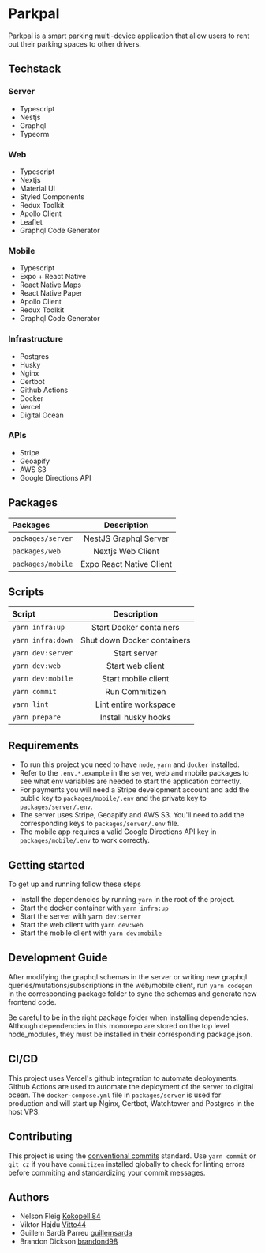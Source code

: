 # Parkpal

Parkpal is a smart parking multi-device application that allow users to rent out their parking
spaces to other drivers.

## Techstack

### Server

- Typescript
- Nestjs
- Graphql
- Typeorm

### Web

- Typescript
- Nextjs
- Material UI
- Styled Components
- Redux Toolkit
- Apollo Client
- Leaflet
- Graphql Code Generator

### Mobile

- Typescript
- Expo + React Native
- React Native Maps
- React Native Paper
- Apollo Client
- Redux Toolkit
- Graphql Code Generator

### Infrastructure

- Postgres
- Husky
- Nginx
- Certbot
- Github Actions
- Docker
- Vercel
- Digital Ocean

### APIs

- Stripe
- Geoapify
- AWS S3
- Google Directions API

## Packages

| Packages          |       Description        |
| :---------------- | :----------------------: |
| `packages/server` |  NestJS Graphql Server   |
| `packages/web`    |    Nextjs Web Client     |
| `packages/mobile` | Expo React Native Client |

## Scripts

| Script            |         Description         |
| :---------------- | :-------------------------: |
| `yarn infra:up`   |   Start Docker containers   |
| `yarn infra:down` | Shut down Docker containers |
| `yarn dev:server` |        Start server         |
| `yarn dev:web`    |      Start web client       |
| `yarn dev:mobile` |     Start mobile client     |
| `yarn commit`     |       Run Commitizen        |
| `yarn lint`       |    Lint entire workspace    |
| `yarn prepare`    |     Install husky hooks     |

## Requirements

- To run this project you need to have `node`, `yarn` and `docker` installed.
- Refer to the `.env.*.example` in the server, web and mobile packages to see what env variables are
  needed to start the application correctly.
- For payments you will need a Stripe development account and add the public key to
  `packages/mobile/.env` and the private key to `packages/server/.env`.
- The server uses Stripe, Geoapify and AWS S3. You'll need to add the corresponding keys to
  `packages/server/.env` file.
- The mobile app requires a valid Google Directions API key in `packages/mobile/.env` to work
  correctly.

## Getting started

To get up and running follow these steps

- Install the dependencies by running `yarn` in the root of the project.
- Start the docker container with `yarn infra:up`
- Start the server with `yarn dev:server`
- Start the web client with `yarn dev:web`
- Start the mobile client with `yarn dev:mobile`

## Development Guide

After modifying the graphql schemas in the server or writing new graphql
queries/mutations/subscriptions in the web/mobile client, run `yarn codegen` in the corresponding
package folder to sync the schemas and generate new frontend code.

Be careful to be in the right package folder when installing dependencies. Although dependencies in
this monorepo are stored on the top level node_modules, they must be installed in their
corresponding package.json.

## CI/CD

This project uses Vercel's github integration to automate deployments. Github Actions are used to
automate the deployment of the server to digital ocean. The `docker-compose.yml` file in
`packages/server` is used for production and will start up Nginx, Certbot, Watchtower and Postgres
in the host VPS.

## Contributing

This project is using the
[conventional commits](https://www.conventionalcommits.org/en/v1.0.0-beta.2/) standard. Use
`yarn commit` or `git cz` if you have `commitizen` installed globally to check for linting errors
before commiting and standardizing your commit messages.

## Authors

- Nelson Fleig [Kokopelli84](https://github.com/Kokopelli84)
- Viktor Hajdu [Vitto44](https://github.com/Vitto44)
- Guillem Sardà Parreu [guillemsarda](https://github.com/guillemsarda)
- Brandon Dickson [brandond98](https://github.com/brandond98)
